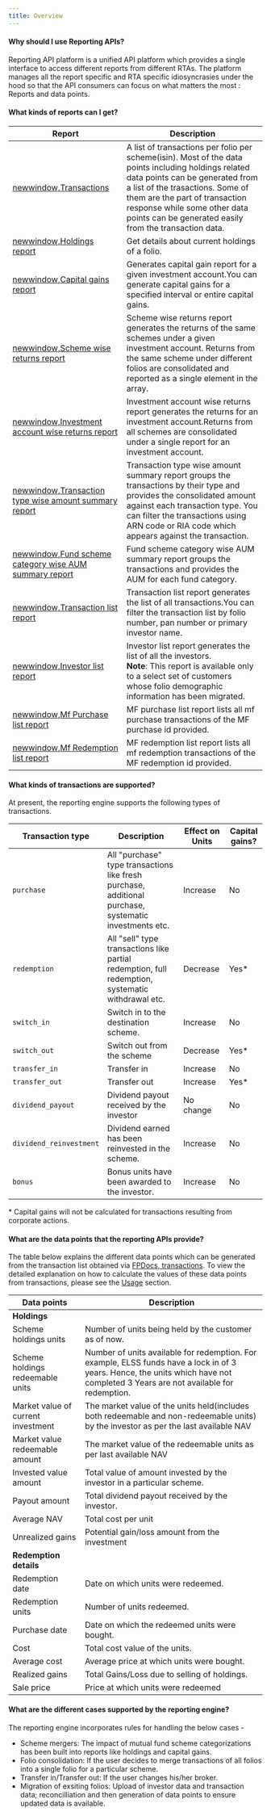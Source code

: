 ```yaml
---
title: Overview
---
```

#### Why should I use Reporting APIs?
Reporting API platform is a unified API platform which provides a single interface to access different reports from different RTAs. The platform manages all the report specific and RTA specific idiosyncrasies under the hood so that the API consumers can focus on what matters the most : Reports and data points.

#### What kinds of reports can I get?
| Report | Description |
| ---------- | ------------ |
| [newwindow,Transactions](https://fintechprimitives.com/api/#transactions) | A list of transactions per folio per scheme(isin). Most of the data points including holdings related data points can be generated from a list of the trasactions. Some of them are the part of transaction response while some other data points can be generated easily from the transaction data.  |
| [newwindow,Holdings report](https://fintechprimitives.com/docs/api/#generate-holdings-report) | Get details about current holdings of a folio.|
| [newwindow,Capital gains report](https://fintechprimitives.com/docs/api/#capital-gains-report) | Generates capital gain report for a given investment account.You can generate capital gains for a specified interval or entire capital gains.|
| [newwindow,Scheme wise returns report](https://fintechprimitives.com/docs/api/#scheme-wise-returns) | Scheme wise returns report generates the returns of the same schemes under a given investment account. Returns from the same scheme under different folios are consolidated and reported as a single element in the array.|
| [newwindow,Investment account wise returns report](https://fintechprimitives.com/docs/api/#investment-account-wise-returns) | Investment account wise returns report generates the returns for an investment account.Returns from all schemes are consolidated under a single report for an investment account.|
| [newwindow,Transaction type wise amount summary report](https://fintechprimitives.com/docs/api/#transaction-type-wise-amount-summary-report) | Transaction type wise amount summary report groups the transactions by their type and provides the consolidated amount against each transaction type. You can filter the transactions using ARN code or RIA code which appears against the transaction.|
| [newwindow,Fund scheme category wise AUM summary report](https://fintechprimitives.com/docs/api/#fund-scheme-category-wise-aum-summary-report) | Fund scheme category wise AUM summary report groups the transactions and provides the AUM for each fund category.|
| [newwindow,Transaction list report](https://fintechprimitives.com/docs/api/#transaction-list-report) | Transaction list report generates the list of all transactions.You can filter the transaction list by folio number, pan number or primary investor name.|
| [newwindow,Investor list report](https://fintechprimitives.com/docs/api/#investor-list-report) | Investor list report generates the list of all the investors.<br>**Note**: This report is available only to a select set of customers whose folio demographic information has been migrated.|
| [newwindow,Mf Purchase list report](https://fintechprimitives.com/docs/api/#mf-purchase-list-report) | MF purchase list report lists all mf purchase transactions of the MF purchase id provided.|
| [newwindow,Mf Redemption list report](https://fintechprimitives.com/docs/api/#mf-redemption-list-report) | MF redemption list report lists all mf redemption transactions of the MF redemption id provided.|




#### What kinds of transactions are supported?
At present, the reporting engine supports the following types of transactions.

| Transaction type | Description | Effect on Units | Capital gains? |
|------------ |------------ |------------ |------------ |
|`purchase`|All "purchase" type transactions like fresh purchase, additional purchase, systematic investments etc.|Increase|No|
|`redemption`|All "sell" type transactions like partial redemption, full redemption, systematic withdrawal etc.|Decrease|Yes*|
|`switch_in`| Switch in to the destination scheme.|Increase|No|
|`switch_out`| Switch out from the scheme|Decrease|Yes*|
|`transfer_in`| Transfer in |Increase|No|
|`transfer_out`|Transfer out|Increase|Yes*|
|`dividend_payout`|Dividend payout received by the investor|No change|No|
|`dividend_reinvestment`|Dividend earned has been reinvested in the scheme.|Increase|No|
|`bonus`|Bonus units have been awarded to the investor.|Increase|No|

\* Capital gains will not be calculated for transactions resulting from corporate actions.

#### What are the data points that the reporting APIs provide?
The table below explains the different data points which can be generated from the transaction list obtained via [FPDocs, transactions](https://fintechprimitives.com/api/#transactions). To view the detailed explanation on how to calculate the values of these data points from transactions, please see the [Usage](/pages/workflows/investor-reporting-usage) section.

| Data points | Description |
| ---------- | ------------ |
| **Holdings** |
| Scheme holdings units | Number of units being held by the customer as of now. |
| Scheme holdings redeemable units | Number of units available for redemption. For example, ELSS funds have a lock in of 3 years. Hence, the units which have not completed 3 Years are not available for redemption.| 
| Market value of current investment | The market value of the units held(includes both redeemable and non-redeemable units) by the investor as per the last available NAV | 
| Market value redeemable amount | The market value of the redeemable units as per last available NAV | 
| Invested value amount | Total value of amount invested by the investor in a particular scheme. |
| Payout amount | Total dividend payout received by the investor. |
| Average NAV | Total cost per unit |
| Unrealized gains | Potential gain/loss amount from the investment |
| **Redemption details** | |
| Redemption date | Date on which units were redeemed. 
| Redemption units | Number of units redeemed.|
| Purchase date | Date on which the redeemed units were bought.|
| Cost | Total cost value of the units.|
| Average cost | Average price at which units were bought.|
| Realized gains | Total Gains/Loss due to selling of holdings.|
| Sale price | Price at which units were redeemed |

#### What are the different cases supported by the reporting engine?

The reporting engine incorporates rules for handling the below cases - 
- Scheme mergers: The impact of mutual fund scheme categorizations has been built into reports like holdings and capital gains.
- Folio consolidation: If the user decides to merge transactions of all folios into a single folio for a particular scheme.
- Transfer in/Transfer out: If the user changes his/her broker.
- Migration of exsiting folios: Upload of investor data and transaction data; reconcilliation and then generation of data points to ensure updated data is available.
